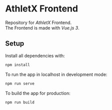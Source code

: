 # AthletX Frontend

Repository for _AthletX_ Frontend.  \
The Frontend is made with _Vue.js 3_.

## Setup
Install all dependencies with:
```bash
npm install
```
To run the app in localhost in development mode:
```bash
npm run serve
```
To build the app for production:
```bash
npm run build
```
